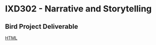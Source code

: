 <h1>IXD302 - Narrative and Storytelling</h1>
</hr>

<h2>Bird Project Deliverable</h2>
</hr>


[HTML](http://martinemcgrath.github.io/IXD302-bird-project/extinct-new-zealand-bird.html)